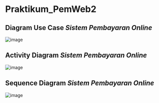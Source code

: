 # Praktikum_PemWeb2

## Diagram Use Case *Sistem Pembayaran Online*

![image](https://github.com/RadjaAzukio/Praktikum_PemWeb2/assets/115551911/6054fc2a-923d-4146-9832-b8b6ceff1de5)

## Activity Diagram *Sistem Pembayaran Online*

![image](https://github.com/RadjaAzukio/Praktikum_PemWeb2/assets/115551911/886b8884-ad98-4cea-b86c-fc3c5f12225b)

## Sequence Diagram *Sistem Pembayaran Online*

![image](https://github.com/RadjaAzukio/Praktikum_PemWeb2/assets/115551911/8df34545-778e-48b2-87c8-f104284ad04e)
